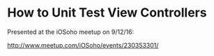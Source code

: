 # How to Unit Test View Controllers

Presented at the iOSoho meetup on 9/12/16:

http://www.meetup.com/iOSoho/events/230353301/
